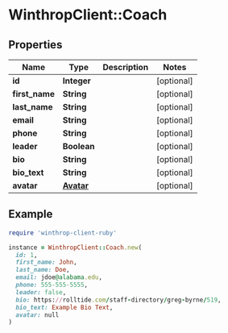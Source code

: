 # WinthropClient::Coach

## Properties

| Name | Type | Description | Notes |
| ---- | ---- | ----------- | ----- |
| **id** | **Integer** |  | [optional] |
| **first_name** | **String** |  | [optional] |
| **last_name** | **String** |  | [optional] |
| **email** | **String** |  | [optional] |
| **phone** | **String** |  | [optional] |
| **leader** | **Boolean** |  | [optional] |
| **bio** | **String** |  | [optional] |
| **bio_text** | **String** |  | [optional] |
| **avatar** | [**Avatar**](Avatar.md) |  | [optional] |

## Example

```ruby
require 'winthrop-client-ruby'

instance = WinthropClient::Coach.new(
  id: 1,
  first_name: John,
  last_name: Doe,
  email: jdoe@alabama.edu,
  phone: 555-555-5555,
  leader: false,
  bio: https://rolltide.com/staff-directory/greg-byrne/519,
  bio_text: Example Bio Text,
  avatar: null
)
```

